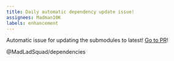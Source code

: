 ```yaml
---
title: Daily automatic dependency update issue!
assignees: Madman10K
labels: enhancement
---
```

Automatic issue for updating the submodules to latest! [Go to PR](https://github.com/MadLadSquad/tiny.lol/compare/master...auto)!

@MadLadSquad/dependencies 
